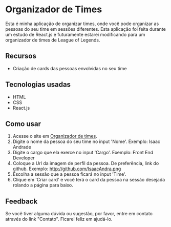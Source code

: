 # Organizador de Times

Esta é minha aplicação de organizar times, onde você pode organizar as pessoas do seu time em sessões diferentes.
Esta aplicação foi feita durante um estudo de React.js e futuramente estarei modificando para um organizador de times de League of Legends.

## Recursos
- Criação de cards das pessoas envolvidas no seu time

## Tecnologias usadas
- HTML
- CSS
- React.js

## Como usar
1. Acesse o site em [Organizador de times](https://organo-alura-study.vercel.app/).
2. Digite o nome da pessoa do seu time no input 'Nome'. Exemplo: Isaac Andrade
4. Digite o cargo que ela exerce no input 'Cargo'. Exemplo: Front End Developer
5. Coloque a Url da imagem de perfil da pessoa. De preferência, link do github. Exemplo: http://github.com/IsaacAndra.png
6. Escolha a sessão que a pessoa ficará no input 'Time'.
7. Clique em 'Criar card' e você terá o card da pessoa na sessão desejada rolando a página para baixo.

## Feedback
Se você tiver alguma dúvida ou sugestão, por favor, entre em contato através do link "Contato". Ficarei feliz em ajudá-lo.
